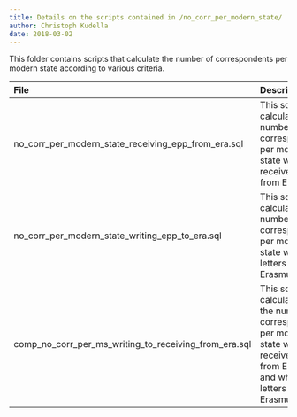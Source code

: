 ```yaml
---
title: Details on the scripts contained in /no_corr_per_modern_state/
author: Christoph Kudella
date: 2018-03-02
---
```

This folder contains scripts that calculate the number of correspondents per modern state according to various criteria.

| File | Description |
| :------------- | :------------- |
| no_corr_per_modern_state_receiving_epp_from_era.sql | This script calculates the number of correspondents per modern state who receive letters from Erasmus. |
| no_corr_per_modern_state_writing_epp_to_era.sql | This script calculates the number of correspondents per modern state who write letters to Erasmus. |
| comp_no_corr_per_ms_writing_to_receiving_from_era.sql | This script calculates both the number of correspondents per modern state who receive letters from Erasmus and who write letters to Erasmus. |
